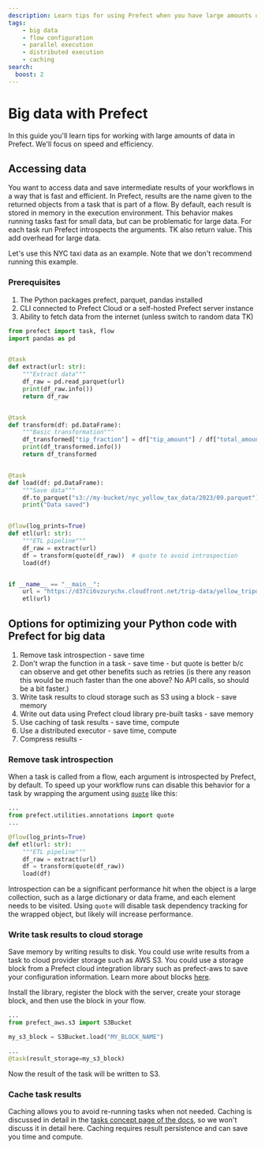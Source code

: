 ```yaml
---
description: Learn tips for using Prefect when you have large amounts of data.
tags:
    - big data
    - flow configuration
    - parallel execution
    - distributed execution
    - caching
search:
  boost: 2
---
```


# Big data with Prefect

In this guide you'll learn tips for working with large amounts of data in Prefect.
We'll focus on speed and efficiency.

## Accessing data

You want to access data and save intermediate results of your workflows in a way that is fast and efficient.
In Prefect, results are the name given to the returned objects from a task that is part of a flow.
By default, each result is stored in memory in the execution environment.
This behavior makes running tasks fast for small data, but can be problematic for large data.
For each task run Prefect introspects the arguments. TK also return value.
This add overhead for large data.

Let's use this NYC taxi data as an example.
Note that we don't recommend running this example.

### Prerequisites

1. The Python packages prefect, parquet, pandas installed
1. CLI connected to Prefect Cloud or a self-hosted Prefect server instance
1. Ability to fetch data from the internet (unless switch to random data TK)

```python title="etl.py"
from prefect import task, flow
import pandas as pd


@task
def extract(url: str):
    """Extract data"""
    df_raw = pd.read_parquet(url)
    print(df_raw.info())
    return df_raw


@task
def transform(df: pd.DataFrame):
    """Basic transformation"""
    df_transformed["tip_fraction"] = df["tip_amount"] / df["total_amount"]
    print(df_transformed.info())
    return df_transformed


@task
def load(df: pd.DataFrame):
    """Save data"""
    df.to_parquet("s3://my-bucket/nyc_yellow_tax_data/2023/09.parquet")
    print("Data saved")


@flow(log_prints=True)
def etl(url: str):
    """ETL pipeline"""
    df_raw = extract(url)
    df = transform(quote(df_raw))  # quote to avoid introspection
    load(df)


if __name__ == "__main__":
    url = "https://d37ci6vzurychx.cloudfront.net/trip-data/yellow_tripdata_2023-09.parquet"
    etl(url)

```

## Options for optimizing your Python code with Prefect for big data

1. Remove task introspection - save time
1. Don't wrap the function in a task - save time - but quote is better b/c can observe and get other benefits such as retries (is there any reason this would be much faster than the one above? No API calls, so should be a bit faster.)
1. Write task results to cloud storage such as S3 using a block - save memory
1. Write out data using Prefect cloud library pre-built tasks - save memory
1. Use caching of task results - save time, compute
1. Use a distributed executor - save time, compute
1. Compress results -

### Remove task introspection

When a task is called from a flow, each argument is introspected by Prefect, by default.
To speed up your workflow runs can disable this behavior for a task by wrapping the argument using [`quote`](https://docs.prefect.io/latest/api-ref/prefect/utilities/annotations/#prefect.utilities.annotations.quote) like this:

```python hl="9" title="etl_quote.py"
...
from prefect.utilities.annotations import quote
...

@flow(log_prints=True)
def etl(url: str):
    """ETL pipeline"""
    df_raw = extract(url)
    df = transform(quote(df_raw))
    load(df)
```

Introspection can be a significant performance hit when the object is a large collection, such as a large dictionary or data frame, and each element needs to be visited. Using `quote` will disable task dependency tracking for the wrapped object, but likely will increase performance.

### Write task results to cloud storage

Save memory by writing results to disk.
You could use write results from a task to cloud provider storage such as AWS S3.
You could use a storage block from a Prefect cloud integration library such as prefect-aws to save your configuration information.
Learn more about blocks [here](/concepts/blocks/).

Install the library, register the block with the server, create your storage block, and then use the block in your flow.

```python hl="" title="etl_s3.py"
...
from prefect_aws.s3 import S3Bucket

my_s3_block = S3Bucket.load("MY_BLOCK_NAME")

...
@task(result_storage=my_s3_block)

```

Now the result of the task will be written to S3.

### Cache task results

Caching allows you to avoid re-running tasks when not needed. Caching is discussed in detail in the [tasks concept page of the docs](/concepts/tasks.md/#caching), so we won't discuss it in detail here. Caching requires result persistence and can save you time and compute.
